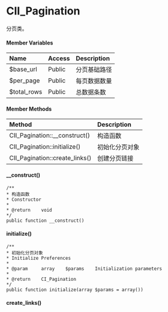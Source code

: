 # CII\_Pagination

分页类。

#### Member Variables

| Name | Access | Description |
| :--- | :--- | :--- |
| $base\_url | Public | 分页基础路径 |
| $per\_page | Public | 每页数据数量 |
| $total\_rows | Public | 总数据条数 |

#### Member Methods

| Method | Description |
| :--- | :--- |
| CII\_Pagination::\_\_construct\(\) | 构造函数 |
| CII\_Pagination::initialize\(\) | 初始化分页对象 |
| CII\_Pagination::create\_links\(\) | 创建分页链接 |

#### \_\_construct\(\)

```
/**
* 构造函数
* Constructor
*
* @return    void
*/
public function __construct()
```

#### initialize\(\)

```
/**
* 初始化分页对象
* Initialize Preferences
*
* @param     array    $params    Initialization parameters
*
* @return    CI_Pagination
*/
public function initialize(array $params = array())
```

#### create\_links\(\)




